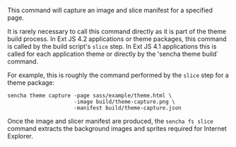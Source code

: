 This command will capture an image and slice manifest for a specified page.

It is rarely necessary to call this command directly as it is part of the theme
build process. In Ext JS 4.2 applications or theme packages, this command is
called by the build script's `slice` step. In Ext JS 4.1 applications this is
called for each application theme or directly by the 'sencha theme build`
command.

For example, this is roughly the command performed by the `slice` step for a
theme package:

    sencha theme capture -page sass/example/theme.html \
                         -image build/theme-capture.png \
                         -manifest build/theme-capture.json

Once the image and slicer manifest are produced, the `sencha fs slice` command
extracts the background images and sprites required for Internet Explorer.
